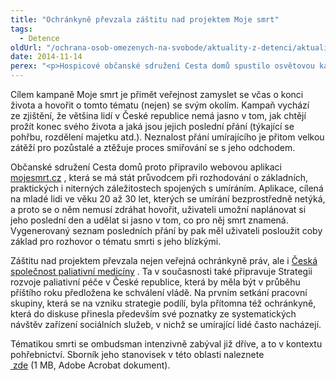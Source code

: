 ```yaml
---
title: "Ochránkyně převzala záštitu nad projektem Moje smrt"
tags:
  - Detence
oldUrl: "/ochrana-osob-omezenych-na-svobode/aktuality-z-detenci/aktuality-z-detenci-2014/ochrankyne-prevzala-zastitu-nad-projektem-moje-smrt/"
date: 2014-11-14
perex: "<p>Hospicové občanské sdružení Cesta domů spustilo osvětovou kampaň Moje smrt. Ochránkyně nad ní, mimo jiné i vzhledem ke svému zájmu o témata jako je péče o osoby s demencí nebo paliativní péče, převzala záštitu.</p>"
---
```


<!-- imported from the old website -->

<p>Cílem kampaně Moje smrt je přimět veřejnost zamyslet se včas o konci života a hovořit o tomto tématu (nejen) se svým okolím. Kampaň vychází ze zjištění, že většina lidí v České republice nemá jasno v tom, jak chtějí prožít konec svého života a jaká jsou jejich poslední přání (týkající se pohřbu, rozdělení majetku atd.). Neznalost přání umírajícího je přitom velkou zátěží pro pozůstalé a ztěžuje proces smiřování se s jeho odchodem.</p><p>Občanské sdružení Cesta domů proto připravilo webovou aplikaci <a title="Otevření do nového okna" href="http://mojesmrt.cz/" target="_blank">mojesmrt.cz</a> , která se má stát průvodcem při rozhodování o základních, praktických i niterných záležitostech spojených s umíráním. Aplikace, cílená na mladé lidi ve věku 20 až 30 let, kterých se umírání bezprostředně netýká, a proto se o něm nemusí zdráhat hovořit, uživateli umožní naplánovat si jeho poslední den a udělat si jasno v tom, co pro něj smrt znamená. Vygenerovaný seznam posledních přání by pak měl uživateli posloužit coby základ pro rozhovor o tématu smrti s jeho blízkými.</p><p>Záštitu nad projektem převzala nejen veřejná ochránkyně práv, ale i <a title="Otevření do nového okna" href="http://www.paliativnimedicina.cz/" target="_blank">Česká společnost paliativní medicíny</a> . Ta v současnosti také připravuje Strategii rozvoje paliativní péče v České republice, která by měla být v průběhu příštího roku předložena ke schválení vládě. Na prvním setkání pracovní skupiny, která se na vzniku strategie podílí, byla přítomna též ochránkyně, která do diskuse přinesla především své poznatky ze systematických návštěv zařízení sociálních služeb, v nichž se umírající lidé často nacházejí.</p><p>Tématikou smrti se ombudsman intenzivně zabýval již dříve, a to v kontextu pohřebnictví. Sborník jeho stanovisek v této oblasti naleznete <a title="Otevření do nového okna" href="/uploads-import/Publikace/sborniky_stanoviska/Sbornik_Pohrebnictvi.pdf" target="_blank"> zde</a> (1 MB, Adobe Acrobat dokument).<a name="_GoBack"></a></p>
